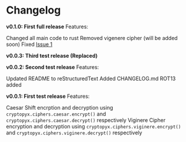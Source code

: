 # Changelog

**v0.1.0: First full release**
Features:

Changed all main code to rust
Removed vigenere cipher (will be added soon)
Fixed [Issue 1](https://github.com/syan212/CryptoPyX/issues/1)

**v0.0.3: Third test release (Replaced)**

**v0.0.2: Second test release**
Features:

Updated README to reStructuredText
Added CHANGELOG.md
ROT13 added

**v0.0.1: First test release**
Features:

Caesar Shift encrption and decryption using `cryptopyx.ciphers.caesar.encrypt()` and `cryptopyx.ciphers.caesar.decrypt()` respectively
Viginere Cipher encryption and decryption using `cryptopyx.ciphers.viginere.encrypt()` and `cryptopyx.ciphers.viginere.decrypt()` respectively
